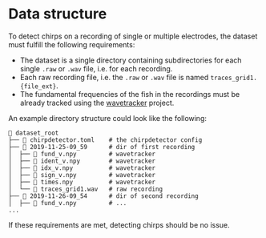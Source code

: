 # Data structure

To detect chirps on a recording of single or multiple electrodes, the dataset
must fulfill the following requirements:

- The dataset is a single directory containing subdirectories for each single
  `.raw` or `.wav` file, i.e. for each recording.
- Each raw recording file, i.e. the `.raw` or `.wav` file is named `traces_grid1.{file_ext}`.
- The fundamental frequencies of the fish in the recordings must be already
  tracked using the [wavetracker](https://github.com/tillraab/wavetracker) project.

An example directory structure could look like the following:

```
 dataset_root
├──  chirpdetector.toml    # the chirpdetector config
├──  2019-11-25-09_59      # dir of first recording
│  ├──  fund_v.npy         # wavetracker
│  ├──  ident_v.npy        # wavetracker
│  ├──  idx_v.npy          # wavetracker
│  ├──  sign_v.npy         # wavetracker
│  ├──  times.npy          # wavetracker
│  └──  traces_grid1.wav   # raw recording
├──  2019-11-26-09_54      # dir of second recording
│  ├──  fund_v.npy         # ...
...
```

If these requirements are met, detecting chirps should be no issue.
